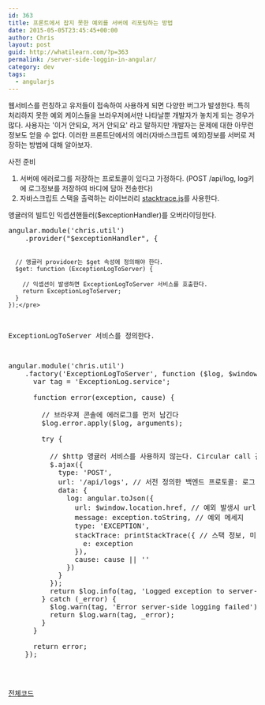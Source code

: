 ```yaml
---
id: 363
title: 프론트에서 잡지 못한 예외를 서버에 리포팅하는 방법
date: 2015-05-05T23:45:45+00:00
author: Chris
layout: post
guid: http://whatilearn.com/?p=363
permalink: /server-side-loggin-in-angular/
category: dev
tags:
  - angularjs
---
```

<p class="crayon-selected">웹서비스를 런칭하고 유저들이 접속하여 사용하게 되면 다양한 버그가 발생한다. 특히 처리하지 못한 예외 케이스들을 브라우저에서만 나타날뿐 개발자가 놓치게 되는 경우가 많다. 사용자는 '이거 안되요, 저거 안되요' 라고 말하지만 개발자는 문제에 대한 아무런 정보도 얻을 수 없다. 이러한 프론트단에서의 에러(자바스크립트 예외)정보를 서버로 저장하는 방법에 대해 알아보자.</p>
<p class="crayon-selected">사전 준비</p>

<ol>
	<li class="crayon-selected">서버에 에러로그를 저장하는 프로토콜이 있다고 가정하다. (POST /api/log, log키에 로그정보를 저장하여 바디에 담아 전송한다)</li>
	<li class="crayon-selected">자바스크립트 스택을 출력하는 라이브러리 <a href="http://www.stacktracejs.com/">stacktrace.js</a>를 사용한다.</li>
</ol>
앵귤러의 빌트인 익셉션핸들러($exceptionHandler)를 오버라이딩한다.
<div>
<pre class="lang:js decode:true">angular.module('chris.util')
    .provider("$exceptionHandler", {

      // 앵귤러 providoer는 $get 속성에 정의해야 한다.
      $get: function (ExceptionLogToServer) {

        // 익셉션이 발생하면 ExceptionLogToServer 서비스를 호출한다.
        return ExceptionLogToServer;
      }
    });</pre>
ExceptionLogToServer 서비스를 정의한다.
<pre class="lang:js decode:true " title="ExceptionLog.service.js">angular.module('chris.util')
    .factory('ExceptionLogToServer', function ($log, $window) {
      var tag = 'ExceptionLog.service';

      function error(exception, cause) {

        // 브라우져 콘솔에 에러로그를 먼저 남긴다
        $log.error.apply($log, arguments);

        try {

          // $http 앵귤러 서비스를 사용하지 않는다. Circular call 관련 이슈
          $.ajax({
            type: 'POST',
            url: '/api/logs', // 서전 정의한 백엔드 프로토콜: 로그 기록용
            data: {
              log: angular.toJson({
                url: $window.location.href, // 예외 발생시 url
                message: exception.toString, // 예외 메세지
                type: 'EXCEPTION',
                stackTrace: printStackTrace({ // 스택 정보, 미리 stacktract.js를 로딩해야한다.
                  e: exception
                }),
                cause: cause || ''
              })
            }
          });
          return $log.info(tag, 'Logged exception to server-side');
        } catch (_error) {
          $log.warn(tag, 'Error server-side logging failed');
          return $log.warn(tag, _error);
        }
      }

      return error;
    });</pre>
<a href="https://github.com/jeonghwan-kim/angular-utility/blob/master/src/Services/ExceptionLogToServer/ExceptionLogToServer.service.js">전체코드</a>

&nbsp;

</div>
